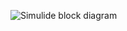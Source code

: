 ![Simulide block diagram](https://user-images.githubusercontent.com/99136276/157301652-49e5c9f6-d946-47db-b230-9049f68c0b79.jpeg)

